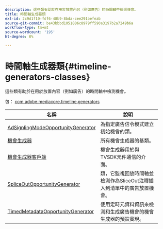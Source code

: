 ```yaml
---
description: 這些類有助於在用於放置內容（例如廣告）的時間軸中檢測機會。
title: 時間軸生成器類
exl-id: 2c9d1f10-fdf6-48b9-8bda-cee291befeab
source-git-commit: be43bbbd1051886c8979ff590a3197b2a7249b6a
workflow-type: tm+mt
source-wordcount: '195'
ht-degree: 0%

---
```


# 時間軸生成器類{#timeline-generators-classes}

這些類有助於在用於放置內容（例如廣告）的時間軸中檢測機會。

包： [com.adobe.mediacore.timeline.generators](https://help.adobe.com/en_US/primetime/api/psdk/asdoc-dhls_1.4/com/adobe/mediacore/timeline/generators/package-detail.html)

| 名稱 | 說明 |
|---|---|
| [AdSignlingModeOpportunityGenerator](https://help.adobe.com/en_US/primetime/api/psdk/asdoc-dhls_1.4/com/adobe/mediacore/timeline/generators/AdSignalingModeOpportunityGenerator.html) | 為指定廣告信令模式建立初始機會的類。 |
| [機會生成器](https://help.adobe.com/en_US/primetime/api/psdk/asdoc-dhls_1.4/com/adobe/mediacore/timeline/generators/OpportunityGenerator.html) | 所有機會生成器的基類。 |
| [機會生成器客戶端](https://help.adobe.com/en_US/primetime/api/psdk/asdoc-dhls_1.4/com/adobe/mediacore/timeline/generators/OpportunityGeneratorClient.html) | 機會生成器用於與TVSDK元件通信的介面。 |
| [SpliceOutOpportunityGenerator](https://help.adobe.com/en_US/primetime/api/psdk/asdoc-dhls_1.4/com/adobe/mediacore/timeline/generators/SpliceOutOpportunityGenerator.html) | 類，它監視回放時間軸並檢測作為SliceOut注釋插入到清單中的廣告放置機會。 |
| [TimedMetadataOpportunityGenerator](https://help.adobe.com/en_US/primetime/api/psdk/asdoc-dhls_1.4/com/adobe/mediacore/timeline/generators/TimedMetadataOpportunityGenerator.html) | 使用定時元資料資訊來檢測和生成廣告機會的機會生成器的預設實現。 |
